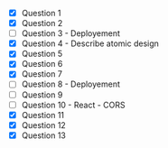 - [x] Question 1
- [x] Question 2
- [ ] Question 3 - Deployement
- [x] Question 4 - Describe atomic design
- [x] Question 5
- [x] Question 6
- [x] Question 7
- [ ] Question 8 - Deployement
- [ ] Question 9
- [ ] Question 10 - React - CORS
- [x] Question 11
- [x] Question 12
- [x] Question 13
